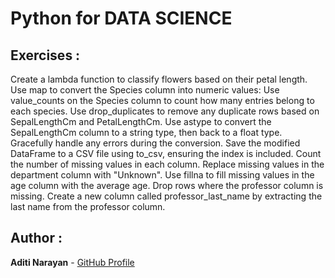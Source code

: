 # Python for DATA SCIENCE

## Exercises : 

Create a lambda function to classify flowers based on their petal length.
Use map to convert the Species column into numeric values:
Use value_counts on the Species column to count how many entries belong to each species.
Use drop_duplicates to remove any duplicate rows based on SepalLengthCm and PetalLengthCm.
Use astype to convert the SepalLengthCm column to a string type, then back to a float type. Gracefully handle any errors during the conversion.
Save the modified DataFrame to a CSV file using to_csv, ensuring the index is included.
Count the number of missing values in each column.
Replace missing values in the department column with "Unknown".
Use fillna to fill missing values in the age column with the average age.
Drop rows where the professor column is missing.
Create a new column called professor_last_name by extracting the last name from the professor column.

## Author :

   **Aditi Narayan** - [GitHub Profile](https://github.com/aditinarayann/aditinarayann.git)
